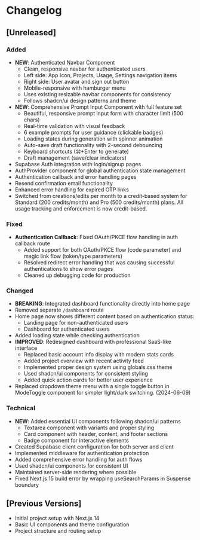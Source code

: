 # Changelog

## [Unreleased]

### Added
- **NEW**: Authenticated Navbar Component
  - Clean, responsive navbar for authenticated users
  - Left side: App Icon, Projects, Usage, Settings navigation items
  - Right side: User avatar and sign out button
  - Mobile-responsive with hamburger menu
  - Uses existing resizable navbar components for consistency
  - Follows shadcn/ui design patterns and theme
- **NEW**: Comprehensive Prompt Input Component with full feature set
  - Beautiful, responsive prompt input form with character limit (500 chars)
  - Real-time validation with visual feedback
  - 6 example prompts for user guidance (clickable badges)
  - Loading states during generation with spinner animation
  - Auto-save draft functionality with 2-second debouncing
  - Keyboard shortcuts (⌘+Enter to generate)
  - Draft management (save/clear indicators)
- Supabase Auth integration with login/signup pages
- AuthProvider component for global authentication state management
- Authentication callback and error handling pages
- Resend confirmation email functionality
- Enhanced error handling for expired OTP links
- Switched from creations/edits per month to a credit-based system for Standard (200 credits/month) and Pro (500 credits/month) plans. All usage tracking and enforcement is now credit-based.

### Fixed
- **Authentication Callback**: Fixed OAuth/PKCE flow handling in auth callback route
  - Added support for both OAuth/PKCE flow (code parameter) and magic link flow (token/type parameters)
  - Resolved redirect error handling that was causing successful authentications to show error pages
  - Cleaned up debugging code for production

### Changed
- **BREAKING**: Integrated dashboard functionality directly into home page
- Removed separate `/dashboard` route
- Home page now shows different content based on authentication status:
  - Landing page for non-authenticated users
  - Dashboard for authenticated users
- Added loading state while checking authentication
- **IMPROVED**: Redesigned dashboard with professional SaaS-like interface
  - Replaced basic account info display with modern stats cards
  - Added project overview with recent activity feed
  - Implemented proper design system using globals.css theme
  - Used shadcn/ui components for consistent styling
  - Added quick action cards for better user experience
- Replaced dropdown theme menu with a single toggle button in ModeToggle component for simpler light/dark switching. (2024-06-09)

### Technical
- **NEW**: Added essential UI components following shadcn/ui patterns
  - Textarea component with variants and proper styling
  - Card component with header, content, and footer sections
  - Badge component for interactive elements
- Created Supabase client configuration for both server and client
- Implemented middleware for authentication protection
- Added comprehensive error handling for auth flows
- Used shadcn/ui components for consistent UI
- Maintained server-side rendering where possible
- Fixed Next.js 15 build error by wrapping useSearchParams in Suspense boundary

## [Previous Versions]
- Initial project setup with Next.js 14
- Basic UI components and theme configuration
- Project structure and routing setup
